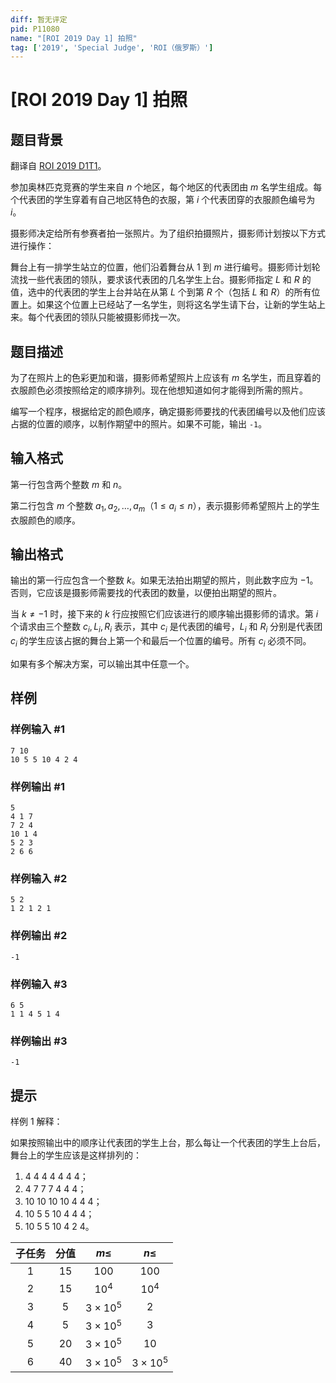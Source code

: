 ```yaml
---
diff: 暂无评定
pid: P11080
name: "[ROI 2019 Day 1] 拍照"
tag: ['2019', 'Special Judge', 'ROI（俄罗斯）']
---
```

# [ROI 2019 Day 1] 拍照
## 题目背景

翻译自 [ROI 2019 D1T1](https://neerc.ifmo.ru/school/archive/2018-2019/ru-olymp-roi-2019-day1.pdf)。

参加奥林匹克竞赛的学生来自 $n$ 个地区，每个地区的代表团由 $m$ 名学生组成。每个代表团的学生穿着有自己地区特色的衣服，第 $i$ 个代表团穿的衣服颜色编号为 $i$。

摄影师决定给所有参赛者拍一张照片。为了组织拍摄照片，摄影师计划按以下方式进行操作：

舞台上有一排学生站立的位置，他们沿着舞台从 $1$ 到 $m$ 进行编号。摄影师计划轮流找一些代表团的领队，要求该代表团的几名学生上台。摄影师指定 $L$ 和 $R$ 的值，选中的代表团的学生上台并站在从第 $L$ 个到第 $R$ 个（包括 $L$ 和 $R$）的所有位置上。如果这个位置上已经站了一名学生，则将这名学生请下台，让新的学生站上来。每个代表团的领队只能被摄影师找一次。
## 题目描述

为了在照片上的色彩更加和谐，摄影师希望照片上应该有 $m$ 名学生，而且穿着的衣服颜色必须按照给定的顺序排列。现在他想知道如何才能得到所需的照片。

编写一个程序，根据给定的颜色顺序，确定摄影师要找的代表团编号以及他们应该占据的位置的顺序，以制作期望中的照片。如果不可能，输出 `-1`。
## 输入格式

第一行包含两个整数 $m$ 和 $n$。

第二行包含 $m$ 个整数 $a_1,a_2,\dots,a_m$（$1\le a_i\le n$），表示摄影师希望照片上的学生衣服颜色的顺序。
## 输出格式

输出的第一行应包含一个整数 $k$。如果无法拍出期望的照片，则此数字应为 $-1$。否则，它应该是摄影师需要找的代表团的数量，以便拍出期望的照片。

当 $k\ne-1$ 时，接下来的 $k$ 行应按照它们应该进行的顺序输出摄影师的请求。第 $i$ 个请求由三个整数 $c_i,L_i,R_i$ 表示，其中 $c_i$ 是代表团的编号，$L_i$ 和 $R_i$ 分别是代表团 $c_i$ 的学生应该占据的舞台上第一个和最后一个位置的编号。所有 $c_i$ 必须不同。

如果有多个解决方案，可以输出其中任意一个。
## 样例

### 样例输入 #1
```
7 10
10 5 5 10 4 2 4
```
### 样例输出 #1
```
5
4 1 7
7 2 4
10 1 4
5 2 3
2 6 6
```
### 样例输入 #2
```
5 2
1 2 1 2 1
```
### 样例输出 #2
```
-1
```
### 样例输入 #3
```
6 5
1 1 4 5 1 4
```
### 样例输出 #3
```
-1
```
## 提示

样例 $1$ 解释：

如果按照输出中的顺序让代表团的学生上台，那么每让一个代表团的学生上台后，舞台上的学生应该是这样排列的：

1. $4\ 4\ 4\ 4\ 4\ 4\ 4$；
2. $4\ 7\ 7\ 7\ 4\ 4\ 4$；
3. $10\ 10\ 10\ 10\ 4\ 4\ 4$；
4. $10\ 5\ 5\ 10\ 4\ 4\ 4$；
5. $10\ 5\ 5\ 10\ 4\ 2\ 4$。

| 子任务 | 分值 | $m\le$ | $n\le$ |
| :----------: | :----------: | :----------: | :----------: |
| $1$ | $15$ | $100$ | $100$ |
| $2$ | $15$ | $10^4$ | $10^4$ |
| $3$ | $5$ | $3\times10^5$ | $2$ |
| $4$ | $5$ | $3\times10^5$ | $3$ |
| $5$ | $20$ | $3\times10^5$ | $10$ |
| $6$ | $40$ | $3\times10^5$ | $3\times10^5$ |
